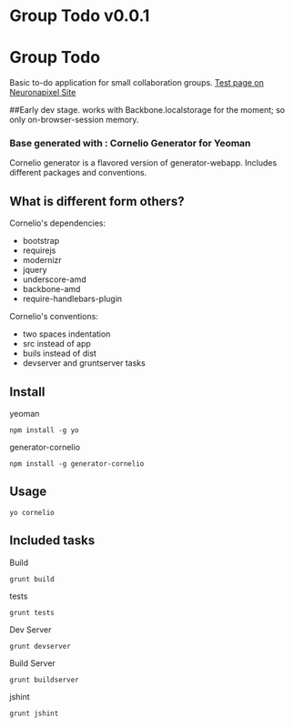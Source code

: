 Group Todo v0.0.1
=====================
# Group Todo

Basic to-do application for small collaboration groups.
<a href="http://www.neuronapixel.com/group-todo/"> Test page on Neuronapixel Site</a>

##Early dev stage.
works with Backbone.localstorage for the moment; so only on-browser-session memory.


### Base generated with : Cornelio Generator for Yeoman

Cornelio generator is a flavored version of generator-webapp. Includes different packages and conventions.

## What is different form others?

Cornelio's dependencies:

* bootstrap
* requirejs
* modernizr
* jquery
* underscore-amd
* backbone-amd
* require-handlebars-plugin

Cornelio's conventions:

* two spaces indentation
* src instead of app
* buils instead of dist
* devserver and gruntserver tasks

## Install

yeoman
```
npm install -g yo
```

generator-cornelio
```
npm install -g generator-cornelio
```

## Usage

```
yo cornelio
```

## Included tasks

Build
```
grunt build
```

tests
```
grunt tests
```

Dev Server
```
grunt devserver
```

Build Server
```
grunt buildserver
```

jshint
```
grunt jshint
```

